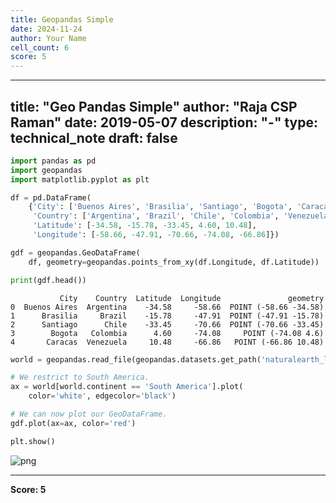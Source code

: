 ```yaml
---
title: Geopandas Simple
date: 2024-11-24
author: Your Name
cell_count: 6
score: 5
---
```


---
title: "Geo Pandas Simple"
author: "Raja CSP Raman"
date: 2019-05-07
description: "-"
type: technical_note
draft: false
---

```python
import pandas as pd
import geopandas
import matplotlib.pyplot as plt
```


```python
df = pd.DataFrame(
    {'City': ['Buenos Aires', 'Brasilia', 'Santiago', 'Bogota', 'Caracas'],
     'Country': ['Argentina', 'Brazil', 'Chile', 'Colombia', 'Venezuela'],
     'Latitude': [-34.58, -15.78, -33.45, 4.60, 10.48],
     'Longitude': [-58.66, -47.91, -70.66, -74.08, -66.86]})
```


```python
gdf = geopandas.GeoDataFrame(
    df, geometry=geopandas.points_from_xy(df.Longitude, df.Latitude))
```


```python
print(gdf.head())
```

               City    Country  Latitude  Longitude               geometry
    0  Buenos Aires  Argentina    -34.58     -58.66  POINT (-58.66 -34.58)
    1      Brasilia     Brazil    -15.78     -47.91  POINT (-47.91 -15.78)
    2      Santiago      Chile    -33.45     -70.66  POINT (-70.66 -33.45)
    3        Bogota   Colombia      4.60     -74.08     POINT (-74.08 4.6)
    4       Caracas  Venezuela     10.48     -66.86   POINT (-66.86 10.48)



```python
world = geopandas.read_file(geopandas.datasets.get_path('naturalearth_lowres'))

# We restrict to South America.
ax = world[world.continent == 'South America'].plot(
    color='white', edgecolor='black')

# We can now plot our GeoDataFrame.
gdf.plot(ax=ax, color='red')

plt.show()
```


    
![png](/mlnotes/images/geopandas_simple_5_0.png)
    



---
**Score: 5**